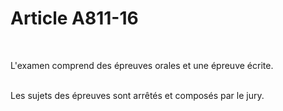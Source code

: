 # Article A811-16

<p><br/>

L'examen comprend des épreuves orales et une épreuve écrite.<br/><br/>

Les sujets des épreuves sont arrêtés et composés par le jury.</p>